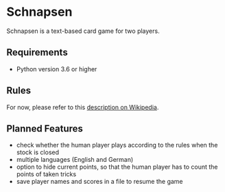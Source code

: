 # Schnapsen
Schnapsen is a text-based card game for two players.

## Requirements
- Python version 3.6 or higher

## Rules
For now, please refer to this [description on
  Wikipedia](https://en.wikipedia.org/wiki/Sixty-six_(card_game)#Schnapsen).

## Planned Features
- check whether the human player plays according to the rules when the stock
is closed
- multiple languages (English and German)
- option to hide current points, so that the human player has to count the
points of taken tricks
- save player names and scores in a file to resume the game
